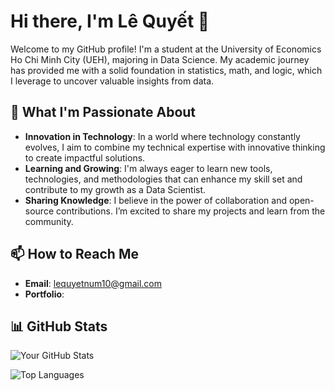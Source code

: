 # Hi there, I'm Lê Quyết 👋
Welcome to my GitHub profile! I'm a student at the University of Economics Ho Chi Minh City (UEH), majoring in Data Science. My academic journey has provided me with a solid foundation in statistics, math, and logic, which I leverage to uncover valuable insights from data.

## 🚀 What I'm Passionate About
- **Innovation in Technology**: In a world where technology constantly evolves, I aim to combine my technical expertise with innovative thinking to create impactful solutions.
- **Learning and Growing**: I'm always eager to learn new tools, technologies, and methodologies that can enhance my skill set and contribute to my growth as a Data Scientist.
- **Sharing Knowledge**: I believe in the power of collaboration and open-source contributions. I’m excited to share my projects and learn from the community.
## 📫 How to Reach Me
- **Email**: lequyetnum10@gmail.com
- **Portfolio**: 

## 📊 GitHub Stats

![Your GitHub Stats](https://github-readme-stats.vercel.app/api?username=your-github-username&show_icons=true&theme=radical)

![Top Languages](https://github-readme-stats.vercel.app/api/top-langs/?username=your-github-username&layout=compact&theme=radical)
